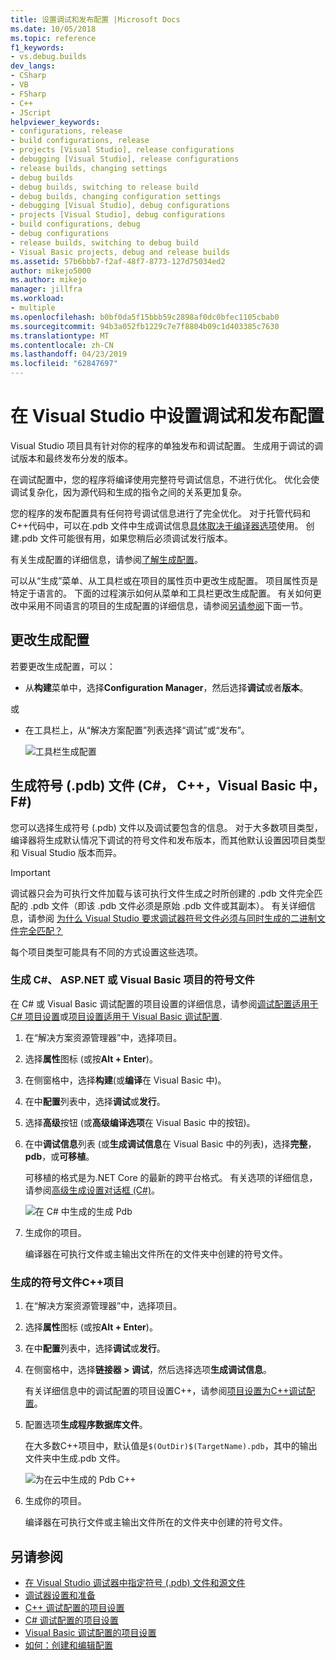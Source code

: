 ```yaml
---
title: 设置调试和发布配置 |Microsoft Docs
ms.date: 10/05/2018
ms.topic: reference
f1_keywords:
- vs.debug.builds
dev_langs:
- CSharp
- VB
- FSharp
- C++
- JScript
helpviewer_keywords:
- configurations, release
- build configurations, release
- projects [Visual Studio], release configurations
- debugging [Visual Studio], release configurations
- release builds, changing settings
- debug builds
- debug builds, switching to release build
- debug builds, changing configuration settings
- debugging [Visual Studio], debug configurations
- projects [Visual Studio], debug configurations
- build configurations, debug
- debug configurations
- release builds, switching to debug build
- Visual Basic projects, debug and release builds
ms.assetid: 57b6bbb7-f2af-48f7-8773-127d75034ed2
author: mikejo5000
ms.author: mikejo
manager: jillfra
ms.workload:
- multiple
ms.openlocfilehash: b0bf0da5f15bbb59c2898af0dc0bfec1105cbab0
ms.sourcegitcommit: 94b3a052fb1229c7e7f8804b09c1d403385c7630
ms.translationtype: MT
ms.contentlocale: zh-CN
ms.lasthandoff: 04/23/2019
ms.locfileid: "62847697"
---
```

# <a name="set-debug-and-release-configurations-in-visual-studio"></a>在 Visual Studio 中设置调试和发布配置

Visual Studio 项目具有针对你的程序的单独发布和调试配置。 生成用于调试的调试版本和最终发布分发的版本。

在调试配置中，您的程序将编译使用完整符号调试信息，不进行优化。 优化会使调试复杂化，因为源代码和生成的指令之间的关系更加复杂。

您的程序的发布配置具有任何符号调试信息进行了完全优化。 对于托管代码和C++代码中，可以在.pdb 文件中生成调试信息[具体取决于编译器选项](#BKMK_symbols_release)使用。 创建.pdb 文件可能很有用，如果您稍后必须调试发行版本。

有关生成配置的详细信息，请参阅[了解生成配置](../ide/understanding-build-configurations.md)。

可以从“生成”菜单、从工具栏或在项目的属性页中更改生成配置。 项目属性页是特定于语言的。 下面的过程演示如何从菜单和工具栏更改生成配置。 有关如何更改中采用不同语言的项目的生成配置的详细信息，请参阅[另请参阅](#see-also)下面一节。

## <a name="change-the-build-configuration"></a>更改生成配置

若要更改生成配置，可以：

* 从**构建**菜单中，选择**Configuration Manager**，然后选择**调试**或者**版本**。

或

* 在工具栏上，从“解决方案配置”列表选择“调试”或“发布”。

  ![工具栏生成配置](../debugger/media/toolbarbuildconfiguration.png "ToolbarBuildConfiguration")

## <a name="BKMK_symbols_release"></a>生成符号 (.pdb) 文件 (C#， C++，Visual Basic 中， F#)

您可以选择生成符号 (.pdb) 文件以及调试要包含的信息。 对于大多数项目类型，编译器将生成默认情况下调试的符号文件和发布版本，而其他默认设置因项目类型和 Visual Studio 版本而异。

> [!IMPORTANT]
> 调试器只会为可执行文件加载与该可执行文件生成之时所创建的 .pdb 文件完全匹配的 .pdb 文件（即该 .pdb 文件必须是原始 .pdb 文件或其副本）。 有关详细信息，请参阅 [为什么 Visual Studio 要求调试器符号文件必须与同时生成的二进制文件完全匹配？](https://blogs.msdn.microsoft.com/jimgries/2007/07/06/why-does-visual-studio-require-debugger-symbol-files-to-exactly-match-the-binary-files-that-they-were-built-with/)

每个项目类型可能具有不同的方式设置这些选项。

### <a name="generate-symbol-files-for-a-c-aspnet-or-visual-basic-project"></a>生成 C#、 ASP.NET 或 Visual Basic 项目的符号文件

在 C# 或 Visual Basic 调试配置的项目设置的详细信息，请参阅[调试配置适用于 C# 项目设置](../debugger/project-settings-for-csharp-debug-configurations.md)或[项目设置适用于 Visual Basic 调试配置](../debugger/project-settings-for-a-visual-basic-debug-configuration.md).

1. 在“解决方案资源管理器”中，选择项目。

2. 选择**属性**图标 (或按**Alt + Enter**)。

3. 在侧窗格中，选择**构建**(或**编译**在 Visual Basic 中)。

4. 在中**配置**列表中，选择**调试**或**发行**。

5. 选择**高级**按钮 (或**高级编译选项**在 Visual Basic 中的按钮)。

6. 在中**调试信息**列表 (或**生成调试信息**在 Visual Basic 中的列表)，选择**完整**， **pdb**，或**可移植**。

   可移植的格式是为.NET Core 的最新的跨平台格式。 有关选项的详细信息，请参阅[高级生成设置对话框 (C#)](../ide/reference/advanced-build-settings-dialog-box-csharp.md)。

   ![在 C# 中生成的生成 Pdb](../debugger/media/dbg_project_properties_pdb_csharp.png "GeneratePDBsForCSharp")

7. 生成你的项目。

   编译器在可执行文件或主输出文件所在的文件夹中创建的符号文件。

### <a name="generate-symbol-files-for-a-c-project"></a>生成的符号文件C++项目

1. 在“解决方案资源管理器”中，选择项目。

2. 选择**属性**图标 (或按**Alt + Enter**)。

3. 在中**配置**列表中，选择**调试**或**发行**。

4. 在侧窗格中，选择**链接器 > 调试**，然后选择选项**生成调试信息**。

   有关详细信息中的调试配置的项目设置C++，请参阅[项目设置为C++调试配置](../debugger/project-settings-for-a-cpp-debug-configuration.md)。

5. 配置选项**生成程序数据库文件**。

   在大多数C++项目中，默认值是`$(OutDir)$(TargetName).pdb`，其中的输出文件夹中生成.pdb 文件。

   ![为在云中生成的 Pdb C++ ](../debugger/media/dbg_project_properties_pdb_cplusplus.png "GeneratePDBsforCPlusPlus")

6. 生成你的项目。

   编译器在可执行文件或主输出文件所在的文件夹中创建的符号文件。

## <a name="see-also"></a>另请参阅

- [在 Visual Studio 调试器中指定符号 (.pdb) 文件和源文件](../debugger/specify-symbol-dot-pdb-and-source-files-in-the-visual-studio-debugger.md)<br/>
- [调试器设置和准备](../debugger/debugger-settings-and-preparation.md)<br/>
- [C++ 调试配置的项目设置](../debugger/project-settings-for-a-cpp-debug-configuration.md)<br/>
- [C# 调试配置的项目设置](../debugger/project-settings-for-csharp-debug-configurations.md)<br/>
- [Visual Basic 调试配置的项目设置](../debugger/project-settings-for-a-visual-basic-debug-configuration.md)<br/>
- [如何：创建和编辑配置](../ide/how-to-create-and-edit-configurations.md)
